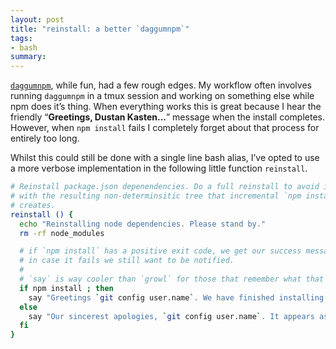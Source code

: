 ```yaml
---
layout: post
title: "reinstall: a better `daggumnpm`"
tags:
- bash
summary:
---
```


[`daggumnpm`](/2016/02/18/daggumnpm/), while fun, had a few rough edges. My
workflow often involves running `daggumnpm` in a tmux session and working on
something else while npm does it’s thing. When everything works this is great
because I hear the friendly “**Greetings, Dustan Kasten...**” message when the
install completes. However, when `npm install` fails I completely forget about
that process for entirely too long.

Whilst this could still be done with a single line bash alias, I’ve opted to
use a more verbose implementation in the following little function `reinstall`.

``` bash
# Reinstall package.json depenendencies. Do a full reinstall to avoid issues
# with the resulting non-determinsitic tree that incremental `npm install`
# creates.
reinstall () {
  echo "Reinstalling node dependencies. Please stand by."
  rm -rf node_modules

  # if `npm install` has a positive exit code, we get our success message, but
  # in case it fails we still want to be notified.
  #
  # `say` is way cooler than `growl` for those that remember what that is.
  if npm install ; then
    say "Greetings `git config user.name`. We have finished installing your node dependencies. With love from your benevolent NPM overlords." &
  else
    say "Our sincerest apologies, `git config user.name`. It appears as we have hit an error trying to install your node dependencies." &
  fi
}
```
